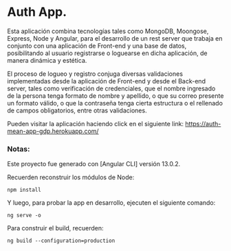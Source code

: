# Auth App.

Esta aplicación combina tecnologías tales como MongoDB, Moongose, Express, Node y Angular, para el desarrollo de un rest server que trabaja en conjunto con una aplicación de Front-end  y una base de datos, posibilitando al usuario registrarse o loguearse en dicha aplicación, de manera dinámica y estética.

El proceso de logueo y registro conjuga diversas validaciones implementadas desde la aplicación de Front-end y desde el Back-end server, tales como verificación de credenciales, que el nombre ingresado de la persona tenga formato de nombre y apellido, o que su correo presente un formato válido, o que la contraseña tenga cierta estructura o el rellenado de campos obligatorios, entre otras validaciones.

Pueden visitar la aplicación haciendo click en el siguiente link: https://auth-mean-app-gdp.herokuapp.com/

### Notas:

Este proyecto fue generado con [Angular CLI] versión 13.0.2.

Recuerden reconstruir los módulos de Node:

```
npm install
```

Y luego, para probar la app en desarrollo, ejecuten el siguiente comando:

```
ng serve -o
```

Para construir el build, recuerden:

```
ng build --configuration=production
```

